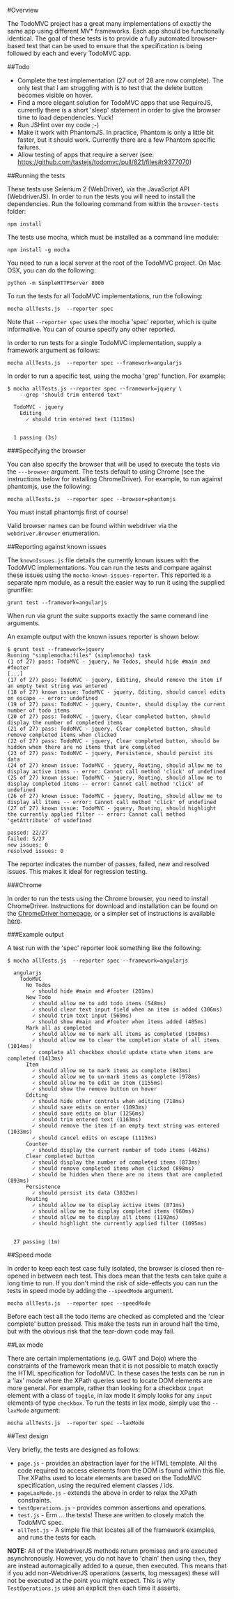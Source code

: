#Overview

The TodoMVC project has a great many implementations of exactly the same app using different MV* frameworks. Each app should be functionally identical. The goal of these tests is to provide a fully automated browser-based test that can be used to ensure that the specification is being followed by each and every TodoMVC app.

##Todo

 + Complete the test implementation (27 out of 28 are now complete). The only test that I am struggling with is to test that the delete button becomes visible on hover.
 + Find a more elegant solution for TodoMVC apps that use RequireJS, currently there is a short 'sleep' statement in order to give the browser time to load dependencies. Yuck!
 + Run JSHint over my code ;-)
 + Make it work with PhantomJS. In practice, Phantom is only a little bit faster, but it should work. Currently there are a few Phantom specific failures.
 + Allow testing of apps that require a server (see: https://github.com/tastejs/todomvc/pull/821/files#r9377070) 

##Running the tests

These tests use Selenium 2 (WebDriver), via the JavaScript API (WebdriverJS).  In order to run the tests you will need to install the dependencies. Run the following command from within the `browser-tests` folder:

	npm install

The tests use mocha, which must be installed as a command line module:

	npm install -g mocha

You need to run a local server at the root of the TodoMVC project. On Mac OSX, you can do the following:

	python -m SimpleHTTPServer 8000

To run the tests for all TodoMVC implementations, run the following:

	mocha allTests.js  --reporter spec

Note that `--reporter spec` uses the mocha 'spec' reporter, which is quite informative. You can of course specify any other reported.

In order to run tests for a single TodoMVC implementation, supply a framework argument as follows:

	mocha allTests.js  --reporter spec --framework=angularjs

In order to run a specific test, using the mocha 'grep' function. For example:

	$ mocha allTests.js --reporter spec --framework=jquery \
		--grep 'should trim entered text'

	  TodoMVC - jquery
	    Editing
	      ✓ should trim entered text (1115ms)


	  1 passing (3s)
	  
###Specifying the browser

You can also specify the browser that will be used to execute the tests via the `---browser` argument. The tests default to using Chrome (see the instructions below for installing ChromeDriver). For example, to run against phantomjs, use the following:

	mocha allTests.js  --reporter spec --browser=phantomjs
	
You must install phantomjs first of course!

Valid browser names can be found within webdriver via the `webdriver.Browser` enumeration. 


##Reporting against known issues

The `knownIssues.js` file details the currently known issues with the TodoMVC implementations. You can run the tests and compare against these  issues using the `mocha-known-issues-reporter`. This reported is a separate npm module, as a result the easier way to run it using the supplied gruntfile:

	grunt test --framework=angularjs

When run via grunt the suite supports exactly the same command line arguments.

An example output with the known issues reporter is shown below:

	$ grunt test --framework=jquery
	Running "simplemocha:files" (simplemocha) task
	(1 of 27) pass: TodoMVC - jquery, No Todos, should hide #main and #footer
	[...]
	(17 of 27) pass: TodoMVC - jquery, Editing, should remove the item if an empty text string was entered
	(18 of 27) known issue: TodoMVC - jquery, Editing, should cancel edits on escape -- error: undefined
	(19 of 27) pass: TodoMVC - jquery, Counter, should display the current number of todo items
	(20 of 27) pass: TodoMVC - jquery, Clear completed button, should display the number of completed items
	(21 of 27) pass: TodoMVC - jquery, Clear completed button, should remove completed items when clicked
	(22 of 27) pass: TodoMVC - jquery, Clear completed button, should be hidden when there are no items that are completed
	(23 of 27) pass: TodoMVC - jquery, Persistence, should persist its data
	(24 of 27) known issue: TodoMVC - jquery, Routing, should allow me to display active items -- error: Cannot call method 'click' of undefined
	(25 of 27) known issue: TodoMVC - jquery, Routing, should allow me to display completed items -- error: Cannot call method 'click' of undefined
	(26 of 27) known issue: TodoMVC - jquery, Routing, should allow me to display all items -- error: Cannot call method 'click' of undefined
	(27 of 27) known issue: TodoMVC - jquery, Routing, should highlight the currently applied filter -- error: Cannot call method 'getAttribute' of undefined

	passed: 22/27
	failed: 5/27
	new issues: 0
	resolved issues: 0

The reporter indicates the number of passes, failed, new and resolved issues. This makes it ideal for regression testing.

###Chrome

In order to run the tests using the Chrome browser, you need to install ChromeDriver. Instructions for download and installation can be found on the [ChromeDriver homepage](http://code.google.com/p/selenium/wiki/ChromeDriver), or a simpler set of instructions is available [here](http://damien.co/resources/how-to-install-chromedriver-mac-os-x-selenium-python-7406).

###Example output

A test run with the 'spec' reporter look something like the following:

    $ mocha allTests.js  --reporter spec --framework=angularjs

	  angularjs
	    TodoMVC
	      No Todos
	        ✓ should hide #main and #footer (201ms)
	      New Todo
	        ✓ should allow me to add todo items (548ms)
	        ✓ should clear text input field when an item is added (306ms)
	        ✓ should trim text input (569ms)
	        ✓ should show #main and #footer when items added (405ms)
	      Mark all as completed
	        ✓ should allow me to mark all items as completed (1040ms)
	        ✓ should allow me to clear the completion state of all items (1014ms)
	        ✓ complete all checkbox should update state when items are completed (1413ms)
	      Item
	        ✓ should allow me to mark items as complete (843ms)
	        ✓ should allow me to un-mark items as complete (978ms)
	        ✓ should allow me to edit an item (1155ms)
	        ✓ should show the remove button on hover
	      Editing
	        ✓ should hide other controls when editing (718ms)
	        ✓ should save edits on enter (1093ms)
	        ✓ should save edits on blur (1256ms)
	        ✓ should trim entered text (1163ms)
	        ✓ should remove the item if an empty text string was entered (1033ms)
	        ✓ should cancel edits on escape (1115ms)
	      Counter
	        ✓ should display the current number of todo items (462ms)
	      Clear completed button
	        ✓ should display the number of completed items (873ms)
	        ✓ should remove completed items when clicked (898ms)
	        ✓ should be hidden when there are no items that are completed (893ms)
	      Persistence
	        ✓ should persist its data (3832ms)
	      Routing
	        ✓ should allow me to display active items (871ms)
	        ✓ should allow me to display completed items (960ms)
	        ✓ should allow me to display all items (1192ms)
	        ✓ should highlight the currently applied filter (1095ms)


	  27 passing (1m)

##Speed mode

In order to keep each test case fully isolated, the browser is closed then re-opened in between each test. This does mean that the tests can take quite a long time to run. If you don't mind the risk of side-effects you can run the tests in speed mode by adding the `--speedMode` argument.

	mocha allTests.js  --reporter spec --speedMode

Before each test all the todo items are checked as completed and the 'clear complete' button pressed. This make the tests run in around half the time, but with the obvious risk that the tear-down code may fail.

##Lax mode

There are certain implementations (e.g. GWT and Dojo) where the constraints of the framework mean that it is not possible to match exactly the HTML specification for TodoMVC. In these cases the tests can be run in a 'lax' mode where the XPath queries used to locate DOM elements are more general. For example, rather than looking for a checkbox `input` element with a class of `toggle`, in lax mode it simply looks for any `input` elements of type `checkbox`. To run the tests in lax mode, simply use the `--laxMode` argument:

	mocha allTests.js  --reporter spec --laxMode


##Test design

Very briefly, the tests are designed as follows:

 + `page.js` - provides an abstraction layer for the HTML template. All the code required to access elements from the DOM is found within this file. The XPaths used to locate elements are based on the TodoMVC specification, using the required element classes / ids.
 + `pageLaxMode.js` - extends the above in order to relax the XPath constraints.
 + `testOperations.js` - provides common assertions and operations.
 + `test.js` - Erm … the tests! These are written to closely match the TodoMVC spec.
 + `allTest.js` - A simple file that locates all of the framework examples, and runs the tests for each.

**NOTE:** All of the WebdriverJS methods return promises and are executed asynchronously. However, you do not have to 'chain' then using `then`, they are instead automagically added to a queue, then executed. This means that if you add non-WebdriverJS operations (asserts, log messages) these will not be executed at the point you might expect. This is why `TestOperations.js` uses an explicit `then` each time it asserts.
